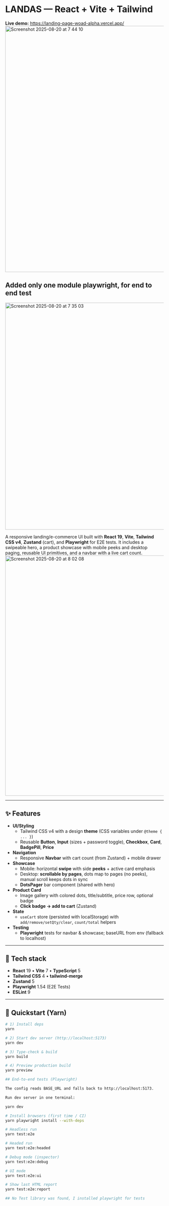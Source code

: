 # LANDAS — React + Vite + Tailwind

**Live demo:** https://landing-page-woad-alpha.vercel.app/
<img width="1471" height="782" alt="Screenshot 2025-08-20 at 7 44 10" src="https://github.com/user-attachments/assets/c89a8d13-9779-486c-87fa-47dee0673dac" />
## Added only one module playwright, for end to end test
<img width="1064" height="721" alt="Screenshot 2025-08-20 at 7 35 03" src="https://github.com/user-attachments/assets/c9ce2288-3b3e-4ba2-afb2-e2cebc1a2dfd" />


A responsive landing/e-commerce UI built with **React 19**, **Vite**, **Tailwind CSS v4**, **Zustand** (cart), and **Playwright** for E2E tests. It includes a swipeable hero, a product showcase with mobile peeks and desktop paging, reusable UI primitives, and a navbar with a live cart count.
<img width="848" height="763" alt="Screenshot 2025-08-20 at 8 02 08" src="https://github.com/user-attachments/assets/62b91ac9-d7ca-4edb-8104-79391231c873" />

---

## ✨ Features

- **UI/Styling**
  - Tailwind CSS v4 with a design **theme** (CSS variables under `@theme { ... }`)
  - Reusable **Button**, **Input** (sizes + password toggle), **Checkbox**, **Card**, **BadgePill**, **Price**
- **Navigation**
  - Responsive **Navbar** with cart count (from Zustand) + mobile drawer
- **Showcase**
  - Mobile: horizontal **swipe** with side **peeks** + active card emphasis  
  - Desktop: **scrollable by pages**, dots map to pages (no peeks), manual scroll keeps dots in sync
  - **DotsPager** bar component (shared with hero)
- **Product Card**
  - Image gallery with colored dots, title/subtitle, price row, optional badge
  - **Click badge → add to cart** (Zustand)
- **State**
  - `useCart` store (persisted with localStorage) with `add/remove/setQty/clear`, `count/total` helpers
- **Testing**
  - **Playwright** tests for navbar & showcase; baseURL from env (fallback to localhost)

---

## 🧰 Tech stack

- **React** 19 • **Vite** 7 • **TypeScript** 5  
- **Tailwind CSS** 4 • **tailwind-merge**  
- **Zustand** 5  
- **Playwright** 1.54 (E2E Tests)  
- **ESLint** 9

---

## 🚀 Quickstart (Yarn)

```bash
# 1) Install deps
yarn

# 2) Start dev server (http://localhost:5173)
yarn dev

# 3) Type-check & build
yarn build

# 4) Preview production build
yarn preview

## End-to-end tests (Playwright)

The config reads BASE_URL and falls back to http://localhost:5173.

Run dev server in one terminal:

yarn dev

# Install browsers (first time / CI)
yarn playwright install --with-deps

# Headless run
yarn test:e2e

# Headed run
yarn test:e2e:headed

# Debug mode (inspector)
yarn test:e2e:debug

# UI mode
yarn test:e2e:ui

# Show last HTML report
yarn test:e2e:report

## No Test library was found, I installed playwright for tests




